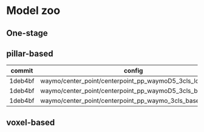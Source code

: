 # Model zoo

## One-stage

## pillar-based
| commit | config | log | Veh(L1/L2) | Cyc(L1/L2) | Ped(L1/L2) | MAPH(L1/L2) |
|--------|--------|-----|------------|------------|------------|-------------|
|1deb4bf | waymo/center_point/centerpoint_pp_waymoD5_3cls_lowreso.py | [log](oss://ld-sharing/model/waymo/centerpoint_pp_waymoD5_3cls_lowreso/version_0) | 59.40/55.22 | 21.20/20.47 | 45.53/42.22 | 42.04/39.30 |
|1deb4bf | waymo/center_point/centerpoint_pp_waymoD5_3cls_baseline.py | [log](oss://ld-sharing/model/waymo/centerpoint_pp_waymoD5_3cls_baseline/version_0) | | | | |
|1deb4bf | waymo/center_point/centerpoint_pp_waymo_3cls_baseline.py | [log](oss://ld-sharing/model/waymo/centerpoint_pp_waymo_3cls_baseline/version_0) |||||


## voxel-based


